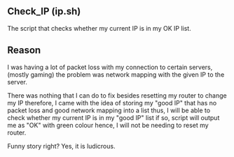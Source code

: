 ## Check_IP (ip.sh)
The script that checks whether my current IP is in my OK IP list.

## Reason

I was having a lot of packet loss with my connection to certain servers, (mostly gaming) the problem was network mapping with the given IP to the server. 

There was nothing that I can do to fix besides resetting my router to change my IP therefore, I came with the idea of storing my "good IP" that has no packet loss and good network mapping into a list thus, I will be able to check whether my current IP is in my "good IP" list if so, script will output me as "OK" with green colour hence, I will not be needing to reset my router.

Funny story right? Yes, it is ludicrous.
